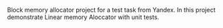 Block memory allocator project for a test task from Yandex.
In this project demonstrate Linear memory Aloccator with unit tests. 
